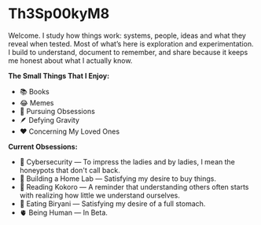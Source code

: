 # Th3Sp00kyM8

Welcome. I study how things work: systems, people, ideas and what they reveal when tested. Most of what’s here is exploration and experimentation. I build to understand, document to remember, and share because it keeps me honest about what I actually know.

**The Small Things That I Enjoy:**

- 📚 Books
- 😂 Memes
- 💭 Pursuing Obsessions 
- 🪶 Defying Gravity
- ❤️ Concerning My Loved Ones

**Current Obsessions:**

- 🔐 Cybersecurity — To impress the ladies and by ladies, I mean the honeypots that don't call back.
- 🧠 Building a Home Lab — Satisfying my desire to buy things. 
- 📖 Reading Kokoro — A reminder that understanding others often starts with realizing how little we understand ourselves.
- 🍛 Eating Biryani — Satisfying my desire of a full stomach.
- 🫀 Being Human — In Beta.
